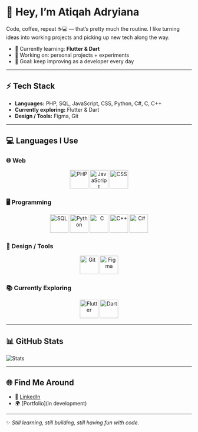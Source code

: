 # 👋 Hey, I’m Atiqah Adryiana  

Code, coffee, repeat ☕💻 — that’s pretty much the routine. I like turning ideas into working projects and picking up new tech along the way.  

- 🌱 Currently learning: **Flutter & Dart**  
- 🔧 Working on: personal projects + experiments  
- 🎯 Goal: keep improving as a developer every day  

---

## ⚡ Tech Stack  
- **Languages:** PHP, SQL, JavaScript, CSS, Python, C#, C, C++  
- **Currently exploring:** Flutter & Dart  
- **Design / Tools:** Figma, Git  

---

## 💻 Languages I Use  

### 🌐 Web 
<p align="center">
<img src="https://cdn.jsdelivr.net/gh/devicons/devicon/icons/php/php-original.svg" alt="PHP" width="50" height="50"/>
<img src="https://cdn.jsdelivr.net/gh/devicons/devicon/icons/javascript/javascript-original.svg" alt="JavaScript" width="50" height="50"/>
<img src="https://cdn.jsdelivr.net/gh/devicons/devicon/icons/css3/css3-original.svg" alt="CSS" width="50" height="50"/>

### 🖥️ Programming 
<p align="center">
<img src="https://cdn.jsdelivr.net/gh/devicons/devicon/icons/mysql/mysql-original.svg" alt="SQL" width="50" height="50"/>
<img src="https://cdn.jsdelivr.net/gh/devicons/devicon/icons/python/python-original.svg" alt="Python" width="50" height="50"/>
<img src="https://cdn.jsdelivr.net/gh/devicons/devicon/icons/c/c-original.svg" alt="C" width="50" height="50"/>
<img src="https://cdn.jsdelivr.net/gh/devicons/devicon/icons/cplusplus/cplusplus-original.svg" alt="C++" width="50" height="50"/>
<img src="https://cdn.jsdelivr.net/gh/devicons/devicon/icons/csharp/csharp-original.svg" alt="C#" width="50" height="50"/>

### 🎨 Design / Tools 
<p align="center">
<img src="https://cdn.jsdelivr.net/gh/devicons/devicon/icons/git/git-original.svg" alt="Git" width="50" height="50"/>
<img src="https://cdn.jsdelivr.net/gh/devicons/devicon/icons/figma/figma-original.svg" alt="Figma" width="50" height="50"/>

### 📚 Currently Exploring 
<p align="center">
<img src="https://cdn.jsdelivr.net/gh/devicons/devicon/icons/flutter/flutter-original.svg" alt="Flutter" width="50" height="50"/>
<img src="https://cdn.jsdelivr.net/gh/devicons/devicon/icons/dart/dart-original.svg" alt="Dart" width="50" height="50"/>

---

## 📊 GitHub Stats  
![Stats](https://github-readme-stats.vercel.app/api?username=atiqahadryiana&show_icons=true&theme=tokyonight)  

---

## 🌐 Find Me Around  
- 💼 [LinkedIn](https://linkedin.com/in/sitinuratiqahadryiana)  
- 🌍 [Portfolio](in development)  

---

✨ *Still learning, still building, still having fun with code.*  
